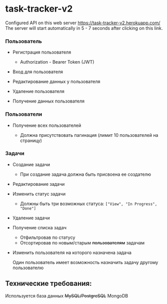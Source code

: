 # task-tracker-v2

Configured API on this web server https://task-tracker-v2.herokuapp.com/
The server will start automatically in 5 - 7 seconds after clicking on this link.

### Пользователь

- Регистрация пользователя

    - Authorization - Bearer Token (JWT)

- Вход для пользователя
- Редактирование данных у пользователя
- Удаление пользователя
- Получение данных пользователя

### Пользователи

- Получение всех пользователей

    - Должна присутствовать пагинация (лимит 10 пользователей на страницу)
    
### Задачи

- Создание задачи

    - При создание задача должна быть присвоена ее создателю

- Редактирование задачи
- Изменить статус задачи

    - Должны быть три возможных статуса: `["View", "In Progress", "Done"]`

- Удаление задачи
- Получение списка задач
    - Отфильтровав по статусу
    - Отсортировав по новым/старым ~~пользователям~~ задачам
- Изменить пользователя на которого назначена задача

    Один пользователь имеет возможность назначить задачу другому пользователю
## Технические требования:
Используется база данных ~~MySQL/PostgreSQL~~ MongoDB

